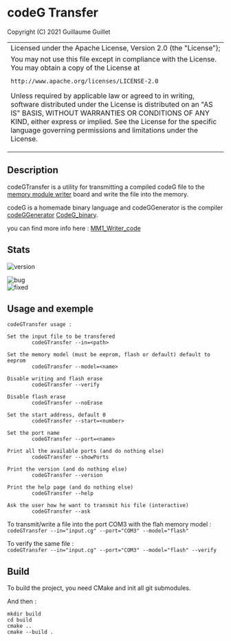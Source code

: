 # codeG Transfer

Copyright (C) 2021 Guillaume Guillet

<table border="0px">
<tr>
<td>
Licensed under the Apache License, Version 2.0 (the "License");
</td>
</tr>
<tr>
<td>
You may not use this file except in compliance with the License.
You may obtain a copy of the License at

    http://www.apache.org/licenses/LICENSE-2.0

Unless required by applicable law or agreed to in writing, software
distributed under the License is distributed on an "AS IS" BASIS,
WITHOUT WARRANTIES OR CONDITIONS OF ANY KIND, either express or implied.
See the License for the specific language governing permissions and
limitations under the License.
</td>
</tr>
</table>

## Description
codeGTransfer is a utility for transmitting a compiled codeG file to the [memory module writer](https://github.com/JonathSpirit/MM1_Writer.git) board
and write the file into the memory.

codeG is a homemade binary language and codeGGenerator is the compiler [codeGGenerator](https://github.com/JonathSpirit/codeGGenerator)
[CodeG_binary](https://github.com/JonathSpirit/GComputer_standard).

you can find more info here : [MM1_Writer_code](https://github.com/JonathSpirit/MM1_Writer_code)

## Stats

![version](https://img.shields.io/badge/version-codeGTransfer_V0.2-blue)

![bug](https://img.shields.io/github/issues/JonathSpirit/codeGTransfer/bug)\
![fixed](https://img.shields.io/github/issues/JonathSpirit/codeGTransfer/fixed)

## Usage and exemple
```
codeGTransfer usage :

Set the input file to be transfered
        codeGTransfer --in=<path>

Set the memory model (must be eeprom, flash or default) default to eeprom
        codeGTransfer --model=<name>

Disable writing and flash erase
        codeGTransfer --verify

Disable flash erase
        codeGTransfer --noErase

Set the start address, default 0
        codeGTransfer --start=<number>

Set the port name
        codeGTransfer --port=<name>

Print all the available ports (and do nothing else)
        codeGTransfer --showPorts

Print the version (and do nothing else)
        codeGTransfer --version

Print the help page (and do nothing else)
        codeGTransfer --help

Ask the user how he want to transmit his file (interactive)
        codeGTransfer --ask
```

To transmit/write a file into the port COM3 with the flah memory model :\
``` codeGTransfer --in="input.cg" --port="COM3" --model="flash" ```

To verify the same file :\
``` codeGTransfer --in="input.cg" --port="COM3" --model="flash" --verify ```

## Build
To build the project, you need CMake and init all git submodules.

And then :
```
mkdir build
cd build
cmake ..
cmake --build .
```
